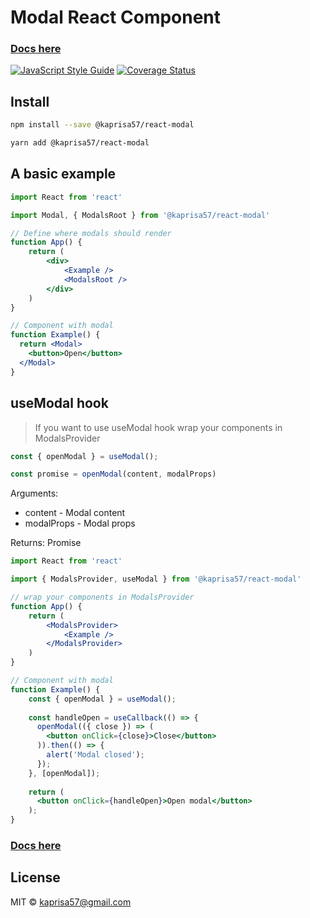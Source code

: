 # Modal React Component

### [Docs here](https://kseniya57.github.io/react-modal/?path=/docs/mdx-modal--page)

[![JavaScript Style Guide](https://img.shields.io/badge/code_style-standard-brightgreen.svg)](https://standardjs.com) [![Coverage Status](https://coveralls.io/repos/github/kseniya57/react-modal/badge.svg?branch=master)](https://coveralls.io/github/kseniya57/react-modal?branch=master)

## Install

```bash
npm install --save @kaprisa57/react-modal
```

```bash
yarn add @kaprisa57/react-modal
```

## A basic example

```jsx
import React from 'react'

import Modal, { ModalsRoot } from '@kaprisa57/react-modal'

// Define where modals should render
function App() {
    return (
        <div>
            <Example />
            <ModalsRoot />
        </div>
    )       
}

// Component with modal
function Example() {
  return <Modal>
    <button>Open</button>
  </Modal>
}
```

## useModal hook

> If you want to use useModal hook wrap your components in ModalsProvider

```js
const { openModal } = useModal();

const promise = openModal(content, modalProps)
```

Arguments:
- content - Modal content
- modalProps - Modal props

Returns: Promise

```jsx
import React from 'react'

import { ModalsProvider, useModal } from '@kaprisa57/react-modal'

// wrap your components in ModalsProvider
function App() {
    return (
        <ModalsProvider>
            <Example />
        </ModalsProvider>
    )       
}

// Component with modal
function Example() {
    const { openModal } = useModal();
  
    const handleOpen = useCallback(() => {
      openModal(({ close }) => (
        <button onClick={close}>Close</button>
      )).then(() => {
        alert('Modal closed');
      });
    }, [openModal]);
    
    return (
      <button onClick={handleOpen}>Open modal</button>
    );
}
```

### [Docs here](https://kseniya57.github.io/react-modal/?path=/docs/mdx-modal--page)

## License

MIT © [kaprisa57@gmail.com](https://github.com/kaprisa57@gmail.com)
